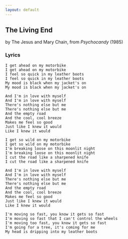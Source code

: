 ```yaml
---
layout: default
---
```


The Living End
--------------

by The Jesus and Mary Chain, from *Psychocandy* (1985)

### Lyrics

    I get ahead on my motorbike
    I get ahead on my motorbike
    I feel so quick in my leather boots
    I feel so quick in my leather boots
    My mood is black when my jacket's on
    My mood is black when my jacket's on

    And I'm in love with myself
    And I'm in love with myself
    There's nothing else but me
    There's nothing else but me
    And the empty road
    And the cool, cool breeze
    Makes me feel so good
    Just like I knew it would
    Like I knew it would

    I get so wild on my motorbike
    I get so wild on my motorbike
    I'm breaking loose on this moonlit night
    I'm breaking loose on this moonlit night
    I cut the road like a sharpened knife
    I cut the road like a sharpened knife

    And I'm in love with myself
    And I'm in love with myself
    There's nothing else but me
    There's nothing else but me
    And the empty road
    And the cool, cool breeze
    Makes me feel so good
    Just like I knew it would
    Like I knew it would

    I'm moving so fast, you know it gets so fast
    I'm moving so fast that I can't control the wheels
    I'm moving too fast, you know it gets so fast
    I'm going for a tree, it's coming for me
    My head is dripping into my leather boots

